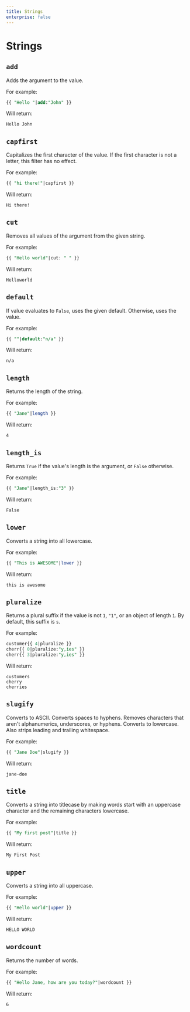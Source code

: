 ```yaml
---
title: Strings
enterprise: false
---
```


# Strings

## `add`

Adds the argument to the value.

For example:
```sql
{{ "Hello "|add:"John" }}
```

Will return:
```
Hello John
```

## `capfirst`

Capitalizes the first character of the value. If the first character is not a
letter, this filter has no effect.

For example:
```sql
{{ "hi there!"|capfirst }}
```

Will return:
```
Hi there!
```

## `cut`

Removes all values of the argument from the given string.

For example:
```sql
{{ "Hello world"|cut: " " }}
```

Will return:
```
Helloworld
```

## `default`

If value evaluates to `False`, uses the given default. Otherwise, uses the value.

For example:
```sql
{{ ""|default:"n/a" }}
```

Will return:
```
n/a
```

## `length`

Returns the length of the string.

For example:
```sql
{{ "Jane"|length }}
```

Will return:
```
4
```

## `length_is`

Returns `True` if the value's length is the argument, or `False` otherwise.

For example:
```sql
{{ "Jane"|length_is:"3" }}
```

Will return:
```
False
```

## `lower`

Converts a string into all lowercase.

For example:
```sql
{{ "This is AWESOME"|lower }}
```

Will return:
```
this is awesome
```

## `pluralize`

Returns a plural suffix if the value is not `1`, `"1"`, or an object of length `1`.
By default, this suffix is `s`.

For example:
```sql
customer{{ 4|pluralize }}
cherr{{ 0|pluralize:"y,ies" }}
cherr{{ 3|pluralize:"y,ies" }}
```

Will return:
```
customers
cherry
cherries
```

## `slugify`

Converts to ASCII. Converts spaces to hyphens. Removes characters that aren't
alphanumerics, underscores, or hyphens. Converts to lowercase. Also strips leading
and trailing whitespace.

For example:
```sql
{{ "Jane Doe"|slugify }}
```

Will return:
```
jane-doe
```

## `title`

Converts a string into titlecase by making words start with an uppercase character
and the remaining characters lowercase.

For example:
```sql
{{ "My first post"|title }}
```

Will return:
```
My First Post
```

## `upper`

Converts a string into all uppercase.

For example:
```sql
{{ "Hello world"|upper }}
```

Will return:
```
HELLO WORLD
```

## `wordcount`

Returns the number of words.

For example:
```sql
{{ "Hello Jane, how are you today?"|wordcount }}
```

Will return:
```
6
```

